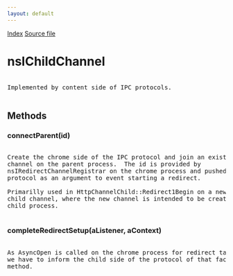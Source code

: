 ```yaml
---
layout: default
---
```

<div id='links'><a href="../index.html">Index</a>
<a href="http://dxr.mozilla.org/mozilla-central/source/netwerk/base/public/nsIChildChannel.idl">Source file</a>
</div>

# nsIChildChannel #
<pre>  
Implemented by content side of IPC protocols.  
  
</pre>
## Methods ##

### connectParent(id) ###
<pre>  
Create the chrome side of the IPC protocol and join an existing 'real'  
channel on the parent process.  The id is provided by  
nsIRedirectChannelRegistrar on the chrome process and pushed to the child  
protocol as an argument to event starting a redirect.  
  
Primarilly used in HttpChannelChild::Redirect1Begin on a newly created  
child channel, where the new channel is intended to be created on the  
child process.  
  
</pre>
### completeRedirectSetup(aListener, aContext) ###
<pre>  
As AsyncOpen is called on the chrome process for redirect target channels,  
we have to inform the child side of the protocol of that fact by a special  
method.  
  
</pre>